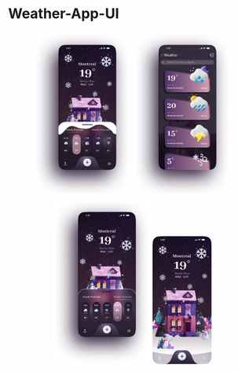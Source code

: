 # Weather-App-UI
<p align="center">
  <img src="https://github.com/NoushinTasnim/Weather-App-UI/blob/main/iPhone%2013%20Pro%20Max%20-%201.png" width="200"/>
  
  <img src="https://github.com/NoushinTasnim/Weather-App-UI/blob/main/iPhone%2013%20Pro%20Max%20-%202.png" width="200"/>

  <img src="https://github.com/NoushinTasnim/Weather-App-UI/blob/main/iPhone%2013%20Pro%20Max%20-%203.png" width="200"/>

  <img src="https://github.com/NoushinTasnim/Weather-App-UI/blob/main/iPhone%2013%20Pro%20Max%20-%204.png" width="120"/>

</p>
